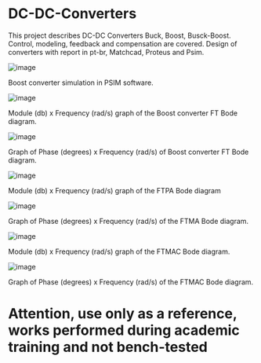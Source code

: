 # DC-DC-Converters

This project describes DC-DC Converters Buck, Boost, Busck-Boost. Control, modeling, feedback and compensation are covered. Design of converters with report in pt-br, Matchcad, Proteus and Psim. 

![image](https://user-images.githubusercontent.com/6897439/125125771-7a9f1f00-e0d0-11eb-9cac-384ae0da0497.png)

Boost converter simulation in PSIM software.



![image](https://user-images.githubusercontent.com/6897439/125125820-8a1e6800-e0d0-11eb-9e72-84f12106a387.png)

Module (db) x Frequency (rad/s) graph of the Boost converter FT Bode diagram.



![image](https://user-images.githubusercontent.com/6897439/125125849-99051a80-e0d0-11eb-8131-36891e842015.png)

Graph of Phase (degrees) x Frequency (rad/s) of Boost converter FT Bode diagram.



![image](https://user-images.githubusercontent.com/6897439/125125882-a5897300-e0d0-11eb-99fa-4edf1d892133.png)

Module (db) x Frequency (rad/s) graph of the FTPA Bode diagram



![image](https://user-images.githubusercontent.com/6897439/125125906-ad491780-e0d0-11eb-8a7c-8ef1d7ba7acc.png)

Graph of Phase (degrees) x Frequency (rad/s) of the FTMA Bode diagram.



![image](https://user-images.githubusercontent.com/6897439/125125930-b3d78f00-e0d0-11eb-94a0-9cca8399506e.png)

Module (db) x Frequency (rad/s) graph of the FTMAC Bode diagram.



![image](https://user-images.githubusercontent.com/6897439/125125943-b9cd7000-e0d0-11eb-983f-3df6256b36e7.png)

Graph of Phase (degrees) x Frequency (rad/s) of the FTMAC Bode diagram. 


# Attention, use only as a reference, works performed during academic training and not bench-tested
